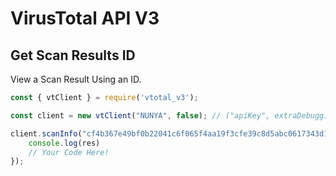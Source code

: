 # VirusTotal API V3

## Get Scan Results ID
View a Scan Result Using an ID.
```js
const { vtClient } = require('vtotal_v3');

const client = new vtClient("NUNYA", false); // ("apiKey", extraDebuggingMode <true | false>) 

client.scanInfo("cf4b367e49bf0b22041c6f065f4aa19f3cfe39c8d5abc0617343d1a66c6a26f5").then(res => {
    console.log(res)
    // Your Code Here!
});
```